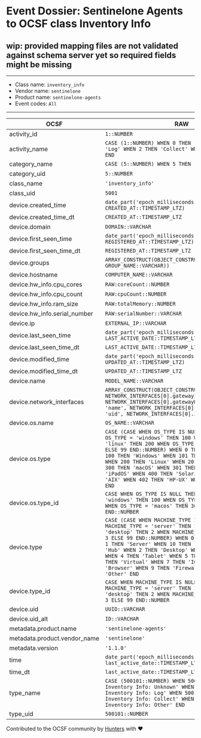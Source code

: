 # Event Dossier: Sentinelone Agents to OCSF class Inventory Info

## wip: provided mapping files are not validated against schema server yet so required fields might be missing
---
* Class name: `inventory_info`
* Vendor name: `sentinelone`
* Product name: `sentinelone-agents`
* Event codes: `All`
---

| OCSF | RAW |
| --- | --- |
| activity_id | ```1::NUMBER``` |
| activity_name | ```CASE (1::NUMBER) WHEN 0 THEN 'Unknown' WHEN 1 THEN 'Log' WHEN 2 THEN 'Collect' WHEN 99 THEN 'Other' END``` |
| category_name | ```CASE (5::NUMBER) WHEN 5 THEN 'Discovery' END``` |
| category_uid | ```5::NUMBER``` |
| class_name | ```'inventory_info'``` |
| class_uid | ```5001``` |
| device.created_time | ```date_part('epoch_milliseconds', CREATED_AT::TIMESTAMP_LTZ)``` |
| device.created_time_dt | ```CREATED_AT::TIMESTAMP_LTZ``` |
| device.domain | ```DOMAIN::VARCHAR``` |
| device.first_seen_time | ```date_part('epoch_milliseconds', REGISTERED_AT::TIMESTAMP_LTZ)``` |
| device.first_seen_time_dt | ```REGISTERED_AT::TIMESTAMP_LTZ``` |
| device.groups | ```ARRAY_CONSTRUCT(OBJECT_CONSTRUCT_KEEP_NULL('name', GROUP_NAME::VARCHAR))``` |
| device.hostname | ```COMPUTER_NAME::VARCHAR``` |
| device.hw_info.cpu_cores | ```RAW:coreCount::NUMBER``` |
| device.hw_info.cpu_count | ```RAW:cpuCount::NUMBER``` |
| device.hw_info.ram_size | ```RAW:totalMemory::NUMBER``` |
| device.hw_info.serial_number | ```RAW:serialNumber::VARCHAR``` |
| device.ip | ```EXTERNAL_IP::VARCHAR``` |
| device.last_seen_time | ```date_part('epoch_milliseconds', LAST_ACTIVE_DATE::TIMESTAMP_LTZ)``` |
| device.last_seen_time_dt | ```LAST_ACTIVE_DATE::TIMESTAMP_LTZ``` |
| device.modified_time | ```date_part('epoch_milliseconds', UPDATED_AT::TIMESTAMP_LTZ)``` |
| device.modified_time_dt | ```UPDATED_AT::TIMESTAMP_LTZ``` |
| device.name | ```MODEL_NAME::VARCHAR``` |
| device.network_interfaces | ```ARRAY_CONSTRUCT(OBJECT_CONSTRUCT_KEEP_NULL('ip', NETWORK_INTERFACES[0].gatewayIp::VARCHAR, 'mac', NETWORK_INTERFACES[0].gatewayMacAddress::VARCHAR, 'name', NETWORK_INTERFACES[0].name::VARCHAR, 'uid', NETWORK_INTERFACES[0].id::VARCHAR))``` |
| device.os.name | ```OS_NAME::VARCHAR``` |
| device.os.type | ```CASE (CASE WHEN OS_TYPE IS NULL THEN 0 WHEN OS_TYPE = 'windows' THEN 100 WHEN OS_TYPE = 'linux' THEN 200 WHEN OS_TYPE = 'macos' THEN 300 ELSE 99 END::NUMBER) WHEN 0 THEN 'Unknown' WHEN 100 THEN 'Windows' WHEN 101 THEN 'Windows Mobile' WHEN 200 THEN 'Linux' WHEN 201 THEN 'Android' WHEN 300 THEN 'macOS' WHEN 301 THEN 'iOS' WHEN 302 THEN 'iPadOS' WHEN 400 THEN 'Solaris' WHEN 401 THEN 'AIX' WHEN 402 THEN 'HP-UX' WHEN 99 THEN 'Other' END``` |
| device.os.type_id | ```CASE WHEN OS_TYPE IS NULL THEN 0 WHEN OS_TYPE = 'windows' THEN 100 WHEN OS_TYPE = 'linux' THEN 200 WHEN OS_TYPE = 'macos' THEN 300 ELSE 99 END::NUMBER``` |
| device.type | ```CASE (CASE WHEN MACHINE_TYPE IS NULL THEN 0 WHEN MACHINE_TYPE = 'server' THEN 1 WHEN MACHINE_TYPE = 'desktop' THEN 2 WHEN MACHINE_TYPE = 'laptop' THEN 3 ELSE 99 END::NUMBER) WHEN 0 THEN 'Unknown' WHEN 1 THEN 'Server' WHEN 10 THEN 'Switch' WHEN 11 THEN 'Hub' WHEN 2 THEN 'Desktop' WHEN 3 THEN 'Laptop' WHEN 4 THEN 'Tablet' WHEN 5 THEN 'Mobile' WHEN 6 THEN 'Virtual' WHEN 7 THEN 'IOT' WHEN 8 THEN 'Browser' WHEN 9 THEN 'Firewall' WHEN 99 THEN 'Other' END``` |
| device.type_id | ```CASE WHEN MACHINE_TYPE IS NULL THEN 0 WHEN MACHINE_TYPE = 'server' THEN 1 WHEN MACHINE_TYPE = 'desktop' THEN 2 WHEN MACHINE_TYPE = 'laptop' THEN 3 ELSE 99 END::NUMBER``` |
| device.uid | ```UUID::VARCHAR``` |
| device.uid_alt | ```ID::VARCHAR``` |
| metadata.product.name | ```'sentinelone-agents'``` |
| metadata.product.vendor_name | ```'sentinelone'``` |
| metadata.version | ```'1.1.0'``` |
| time | ```date_part('epoch_milliseconds', last_active_date::TIMESTAMP_LTZ)``` |
| time_dt | ```last_active_date::TIMESTAMP_LTZ``` |
| type_name | ```CASE (500101::NUMBER) WHEN 500100 THEN 'Device Inventory Info: Unknown' WHEN 500101 THEN 'Device Inventory Info: Log' WHEN 500102 THEN 'Device Inventory Info: Collect' WHEN 500199 THEN 'Device Inventory Info: Other' END``` |
| type_uid | ```500101::NUMBER``` |

Contributed to the OCSF community by [Hunters](https://www.hunters.security/) with ❤
